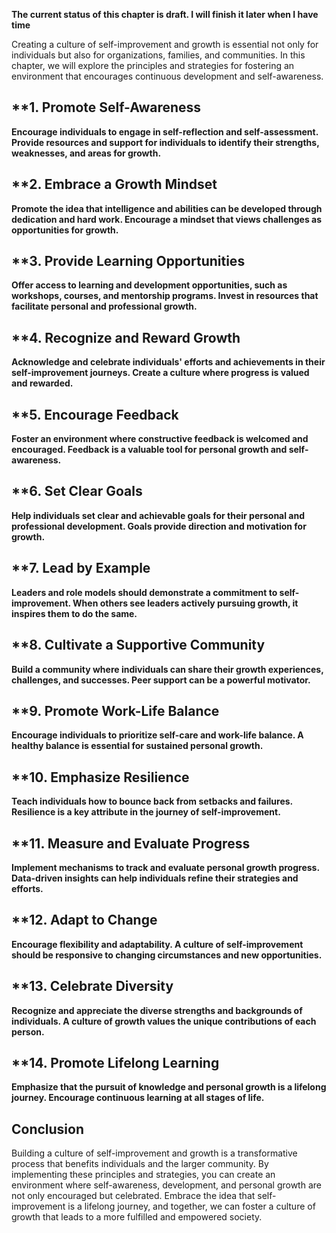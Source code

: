 **The current status of this chapter is draft. I will finish it later when I have time**

Creating a culture of self-improvement and growth is essential not only for individuals but also for organizations, families, and communities. In this chapter, we will explore the principles and strategies for fostering an environment that encourages continuous development and self-awareness.

\*\*1. **Promote Self-Awareness**
---------------------------------

**Encourage individuals to engage in self-reflection and self-assessment. Provide resources and support for individuals to identify their strengths, weaknesses, and areas for growth.**

\*\*2. **Embrace a Growth Mindset**
-----------------------------------

**Promote the idea that intelligence and abilities can be developed through dedication and hard work. Encourage a mindset that views challenges as opportunities for growth.**

\*\*3. **Provide Learning Opportunities**
-----------------------------------------

**Offer access to learning and development opportunities, such as workshops, courses, and mentorship programs. Invest in resources that facilitate personal and professional growth.**

\*\*4. **Recognize and Reward Growth**
--------------------------------------

**Acknowledge and celebrate individuals' efforts and achievements in their self-improvement journeys. Create a culture where progress is valued and rewarded.**

\*\*5. **Encourage Feedback**
-----------------------------

**Foster an environment where constructive feedback is welcomed and encouraged. Feedback is a valuable tool for personal growth and self-awareness.**

\*\*6. **Set Clear Goals**
--------------------------

**Help individuals set clear and achievable goals for their personal and professional development. Goals provide direction and motivation for growth.**

\*\*7. **Lead by Example**
--------------------------

**Leaders and role models should demonstrate a commitment to self-improvement. When others see leaders actively pursuing growth, it inspires them to do the same.**

\*\*8. **Cultivate a Supportive Community**
-------------------------------------------

**Build a community where individuals can share their growth experiences, challenges, and successes. Peer support can be a powerful motivator.**

\*\*9. **Promote Work-Life Balance**
------------------------------------

**Encourage individuals to prioritize self-care and work-life balance. A healthy balance is essential for sustained personal growth.**

\*\*10. **Emphasize Resilience**
--------------------------------

**Teach individuals how to bounce back from setbacks and failures. Resilience is a key attribute in the journey of self-improvement.**

\*\*11. **Measure and Evaluate Progress**
-----------------------------------------

**Implement mechanisms to track and evaluate personal growth progress. Data-driven insights can help individuals refine their strategies and efforts.**

\*\*12. **Adapt to Change**
---------------------------

**Encourage flexibility and adaptability. A culture of self-improvement should be responsive to changing circumstances and new opportunities.**

\*\*13. **Celebrate Diversity**
-------------------------------

**Recognize and appreciate the diverse strengths and backgrounds of individuals. A culture of growth values the unique contributions of each person.**

\*\*14. **Promote Lifelong Learning**
-------------------------------------

**Emphasize that the pursuit of knowledge and personal growth is a lifelong journey. Encourage continuous learning at all stages of life.**

**Conclusion**
--------------

Building a culture of self-improvement and growth is a transformative process that benefits individuals and the larger community. By implementing these principles and strategies, you can create an environment where self-awareness, development, and personal growth are not only encouraged but celebrated. Embrace the idea that self-improvement is a lifelong journey, and together, we can foster a culture of growth that leads to a more fulfilled and empowered society.

